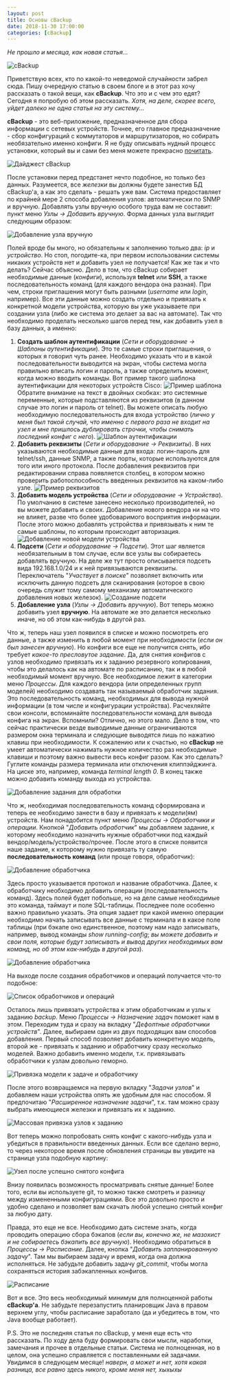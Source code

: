 ```yaml
---
layout: post
title: Основы cBackup
date: 2018-11-30 17:00:00
categories: [cBackup]
---
```


*Не прошло и месяца, как новая статья...*

![cBackup](/images/cbackup.png)

Приветствую всех, кто по какой-то неведомой случайности забрел сюда. Пишу очередную статью в своем блоге и в этот раз хочу рассказать о такой вещи, как **cBackup**. Что это и с чем это едят? Сегодня я попробую об этом рассказать. *Хотя, на деле, скорее всего, уйдет далеко не одна статья на эту систему...*

**cBackup** - это веб-приложение, предназначенное для сбора информации с сетевых устройств. Точнее, его главное предназначение - сбор конфигураций с коммутаторов и маршрутизаторов, но собирать необязательно именно конфиги. Я не буду описывать нудный процесс установки, который вы и сами без меня можете прекрасно [почитать](https://cbackup.readthedocs.io/en/latest/getting-started/install/).

![Дайджест cBackup](/images/cbackup_basics/1.png)

После установки перед предстанет нечто подобное, но только без данных. Разумеется, все *железки* вы должны будете занестив БД cBackup'а, а как это сделать - решать уже вам. Система предоставляет по крайней мере 2 способа добавления узлов: автоматически по SNMP и вручную. Добавлять узлы вручную особого труда вам не составит: пункт меню *Узлы -> Добавить вручную*. Форма данных узла выглядит следующим образом:

![Добавление узла вручную](/images/cbackup_basics/2.png)

Полей вроде бы много, но обязательны к заполнению только два: *ip* и *устройство*. Но стоп, погодите-ка, при первом использовании системы никаких устройств нет и добавить узел не получается! Как же так и что делать? Сейчас объясню. Дело в том, что cBackup собирает необходимые данные (*конфиги*), используя **telnet** или **SSH**, а также последовательность команд (для каждого вендора она разная). При чем, строки приглашения могут быть разными (*username* или *login*, например). Все эти данные можно создать отдельно и привязать к конкретной модели устройства, которую вы уже указываете при создании узла (либо же система это делает за вас на автомате). Так что необходимо проделать несколько шагов перед тем, как добавить узел в базу данных, а именно:

1. **Создать шаблон аутентификации** (*Сети и оборудование -> Шаблоны аутентификации*). Это те самые строки приглашения, о которых я говорил чуть ранее. Необходимо указать что и в какой последовательности выводится на экран, чтобы система могла правильно вписать логин и пароль, а также определить момент, когда можно вводить команды. Вот пример такого шаблона аутентификации для некоторых устройств Cisco:
![Пример шаблона](/images/cbackup_basics/7.png)
Обратите внимание  на текст в двойных скобках: это системные переменные, которые подставляются из реквизитов (в данном случае это логин и пароль от telnet). Вы можете описать любую необходимую последовательность для входа устройство (*лично у меня был такой случай, что именно с первого раза не входит на узел и мне пришлось дублировать строчки, чтобы снимать последний конфиг с него*).
![Шаблон аутентификации](/images/cbackup_basics/3.png)
2. **Добавить реквизиты** (*Сети и оборудование -> Реквизиты*). В них указываются необходимые данные для входа: логин-пароль для telnet/ssh, данные SNMP, а также порты, которые используются для того или иного протокола. После добавления реквизитов при редактировании справа появляется столбец, в котором можно проверить работоспособность введенных реквизитов на каком-либо узле.
![Пример реквизитов](/images/cbackup_basics/4.png)
3. **Добавить модель устройства** (*Сети и оборудование -> Устройства*). По умолчанию в системе занесено несколько производителей, но вы можете добавить и своих. Добавление нового вендора ни на что не влияет, разве что более удобоваримого восприятия информации. После этого можно добавлять устройства и привязывать к ним те самые шаблоны, по которым происходит авторизация.
![Добавление новой модели устройства](/images/cbackup_basics/5.png)
4. **Подсети** (*Сети и оборудование -> Подсети*). Этот шаг является необязательным в том случае, если все узлы вы собираетесь добавлять вручную. На деле же тут просто описывается подсеть вида 192.168.1.0/24 и к ней привязываются реквизиты. Переключатель "*Участвует в поиске*" позволяет включить или исключить данную подсеть для сканирования (которое в свою очередь служит тому самому механизму автоматического добавления новых железок).
![Создание подсети](/images/cbackup_basics/6.png)
5. **Добавление узла** (*Узлы -> Добавить вручную*). Вот теперь можно добавить узел **вручную**. На автомате же это делается несколько иначе, но об этом как-нибудь в другой раз.

Что ж, теперь наш узел появился в списке и можно посмотреть его данные, а также изменить в любой момент при необходимости (*если он был занесен вручную*). Но конфиги все еще не получится снять, ибо требует *какое-то пресловутое задание*. Да, для снятия конфигов с узлов необходимо привязать их к заданию резервного копирования, чтобы это делалось как на автомате по расписанию, так и в любой необходимый момент вручную. Все необходимое лежит в категории меню *Процессы*. Для каждого вендора (или определенных групп моделей) необходимо создавать так называемый обработчик задания. Это последовательность команд, необходимых для вывода нужной информации (в том числе и конфигурации устройства). Расчехляйте свои консоли, вспоминайте последовательности команд для вывода конфига на экран. Вспомнили? Отлично, но этого мало. Дело в том, что сейчас практически везде выводимые данные ограничиваются размером окна терминала и следующие выводятся лишь по нажатию клавиш при необходимости. К сожалению или к счастью, но **cBackup** не умеет автоматически нажимать нужное количество раз необходимые клавиши и поэтому важно вывести весь конфиг разом. Как это сделать? Гуглите команды размера терминала или отключения клиппэйджинга. На циске это, например, команда *terminal length 0*. В конец также можно добавить команду выхода из устройства.

![Добавление задания для обработки](/images/cbackup_basics/8.png)

Что ж, необходимая последовательность команд сформирована и теперь ее необходимо занести в базу и привязать к модели(ям) устройств. Нам понадобится пункт меню *Процессы -> Обработчики и операции*. Кнопкой "*Добавить обработчик*" мы добавляем задание, к которому необходимо назначить нужные обработчики под каждый вендор/модель/устройство/прочее. После этого в списке появится наше задание, к которому нужно привязать ту самую **последовательность команд** (или проще говоря, обработчик):

![Добавление обработчика](/images/cbackup_basics/9.png)

Здесь просто указывается протокол и название обработчика. Далее, к обработчику необходимо добавить операции (последовательность команд). Здесь полей будет побольше, но на деле самые необходимые это команда, таймаут и поле SQL-таблицы. Последнее поле особенно важно правильно указать. Эта опция задает при какой именно операции необходимо начать записывать все данные с терминала и в какое поле таблицы (при бэкапе оно единственное, поэтому нам надо записывать, например, вывод команды *show running-config*; *вы можете добавить и свои поля, которые будут записывать и вывод других необходимых вам команд, но об этом как-нибудь в другой раз*).

![Добавление обработчика](/images/cbackup_basics/10.png)

На выходе после создания обработчиков и операций получается что-то подобное:

![Список обработчиков и операций](/images/cbackup_basics/11.png)

Осталось лишь привязать устройства к этим обработчикам и узлы к заданию *backup*. Меню *Процессы -> Назначение задач* поможет нам в этом. Переходим туда и сразу на вкладку "*Дефолтные обработчики устройств*". Далее, выбираем один из двух подходящих вам способов добавления. Первый способ позволяет добавить конкретную модель, второй же - привязать к заданию и обработчику сразу несколько моделей. Важно добавить именно модели, т.к. привязывать обработчики к узлам довольно геморно.

![Привязка модели к задаче и обработчику](/images/cbackup_basics/12.png)

После этого возвращаемся на первую вкладку "*Задачи узлов*" и добавляем наши устройства опять же удобным для нас способом. Я предпочитаю "*Расширенное назначение задачи*", т.к. там можно сразу выбрать имеющиеся железки и привязать их к заданию.

![Массовая привязка узлов к заданию](/images/cbackup_basics/13.png)

Вот теперь можно попробовать снять конфиг с какого-нибудь узла и убедиться в правильности введенных данных. Если все сделано верно, то через некоторое время после обновления страницы вы увидите на странице узла подобную картину:

![Узел после успешно снятого конфига](/images/cbackup_basics/14.png)

Внизу появилась возможность просматривать снятые данные! Более того, если вы используете git, то можно также смотреть и разницу между измененными конфигурациями. Все это довольно просто и удобно сделано и позволяет вам скачать любой успешно снятый конфиг за любую дату.

Правда, это еще не все. Необходимо дать системе знать, когда проводить операцию сбора бэкапов (*если вы, конечно же, не мазохист и не собираетесь бэкапить все вручную*). Необходимо обратиться в *Процессы -> Расписание*. Далее, кнопка "*Добавить запланированную задачу*". Там мы выбираем задачу и время, когда она должна исполняться. Не забудьте добавить задачу *git_commit*, чтобы могла сохраняться история забэкапленных конфигов.

![Расписание](/images/cbackup_basics/15.png)

Вот и все. Это весь необходимый минимум для полноценной работы **cBackup'а**. Не забудьте перезапустить планировщик Java в правом верхнем углу, чтобы расписание заработало (да и убедитесь в том, что Java вообще работает).

P.S. Это не последняя статья по cBackup, у меня еще есть что рассказать. По ходу дела буду формировать свои мысли, наработки, замечания и прочее в отдельные статьи. Система не полноценная, но в целом, она успешно справляется с поставленными ей задачами. Увидимся в следующем месяце! *наверн, а может и нет, хотя какая разница, все равно здесь никого, кроме меня нет, хыхыхы*
